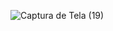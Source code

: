![Captura de Tela (19)](https://github.com/juliancasali/ProjetosFundamentosCG/assets/115119147/d6ed1e95-0402-497b-a96e-c853ceb319c5)

